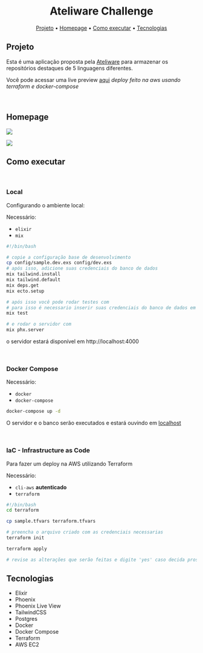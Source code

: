 <h1 align="center">
    Ateliware Challenge
</h1>

<p align="center">
 <a href="#projeto">Projeto</a> •
 <a href="#homepage">Homepage</a> •
 <a href="#como-executar">Como executar</a> • 
 <a href="#tecnologias">Tecnologias</a>
</p>

## Projeto

Esta é uma aplicação proposta pela [Ateliware](https://ateliware.com/) para armazenar os repositórios destaques de 5 linguagens diferentes.

Você pode acessar uma live preview [aqui](http://54.207.96.203/) _deploy feito na aws usando terraform e docker-compose_

<br>

## Homepage
![](https://i.postimg.cc/02kX2xgt/image.png)

![](https://i.postimg.cc/66nT5JVG/image.png)


## Como executar
<br>

### Local
Configurando o ambiente local:

Necessário:

* `elixir`
* `mix`

```bash
#!/bin/bash

# copie a configuração base de desenvolvimento
cp config/sample.dev.exs config/dev.exs
# após isso, adicione suas credenciais do banco de dados
mix tailwind.install 
mix tailwind.default
mix deps.get
mix ecto.setup

# após isso você pode rodar testes com
# para isso é necessario inserir suas credenciais do banco de dados em config/test.exs
mix test

# e rodar o servidor com
mix phx.server

```
o servidor estará disponível em http://localhost:4000

<br>

### Docker Compose

Necessário:

* `docker`
* `docker-compose`

```bash
docker-compose up -d
```
O servidor e o banco serão executados e estará ouvindo em [localhost](http://localhost)

<br>

### IaC - Infrastructure as Code

Para fazer um deploy na AWS utilizando Terraform

Necessário:

* `cli-aws` <b>autenticado</b>
* `terraform`

```bash
#!/bin/bash
cd terraform

cp sample.tfvars terraform.tfvars

# preencha o arquivo criado com as credenciais necessarias
terraform init

terraform apply

# revise as alterações que serão feitas e digite 'yes' caso decida prosseguir

```

## Tecnologias
* Elixir
* Phoenix
* Phoenix Live View
* TailwindCSS
* Postgres
* Docker
* Docker Compose
* Terraform
* AWS EC2

<br> <br>
